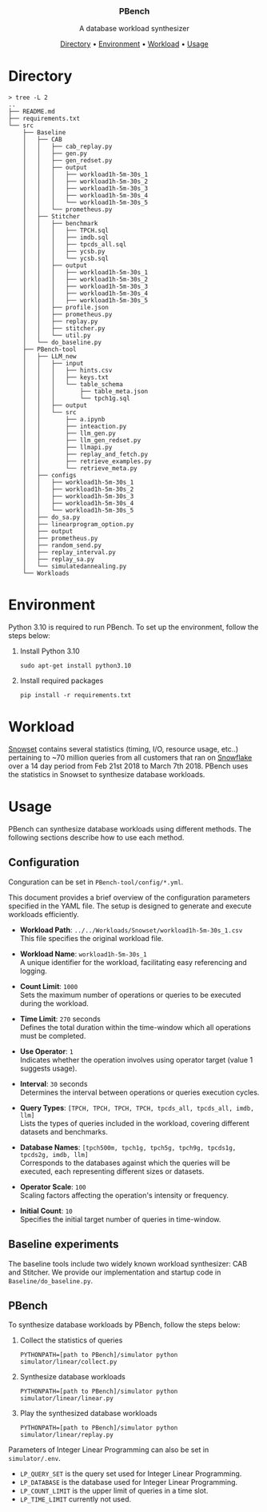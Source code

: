 <p align="center">
    <h3 align="center">PBench</h3>
    <p align="center">A database workload synthesizer</p>
    <p align="center">
        <a href="#directory">Directory</a> •
        <a href="#environment">Environment</a> •
        <a href="#workload">Workload</a> •
        <a href="#usage">Usage</a>
    </p>
</p>

# Directory

```
> tree -L 2
..
├── README.md
├── requirements.txt
└── src
    ├── Baseline
    │   ├── CAB
    │   │   ├── cab_replay.py
    │   │   ├── gen.py
    │   │   ├── gen_redset.py
    │   │   ├── output
    │   │   │   ├── workload1h-5m-30s_1
    │   │   │   ├── workload1h-5m-30s_2
    │   │   │   ├── workload1h-5m-30s_3
    │   │   │   ├── workload1h-5m-30s_4
    │   │   │   └── workload1h-5m-30s_5
    │   │   └── prometheus.py
    │   ├── Stitcher
    │   │   ├── benchmark
    │   │   │   ├── TPCH.sql
    │   │   │   ├── imdb.sql
    │   │   │   ├── tpcds_all.sql
    │   │   │   ├── ycsb.py
    │   │   │   └── ycsb.sql
    │   │   ├── output
    │   │   │   ├── workload1h-5m-30s_1
    │   │   │   ├── workload1h-5m-30s_2
    │   │   │   ├── workload1h-5m-30s_3
    │   │   │   ├── workload1h-5m-30s_4
    │   │   │   ├── workload1h-5m-30s_5
    │   │   ├── profile.json
    │   │   ├── prometheus.py
    │   │   ├── replay.py
    │   │   ├── stitcher.py
    │   │   └── util.py
    │   └── do_baseline.py
    ├── PBench-tool
    │   ├── LLM_new
    │   │   ├── input
    │   │   │   ├── hints.csv
    │   │   │   ├── keys.txt
    │   │   │   └── table_schema
    │   │   │       ├── table_meta.json
    │   │   │       └── tpch1g.sql
    │   │   ├── output
    │   │   └── src
    │   │       ├── a.ipynb
    │   │       ├── inteaction.py
    │   │       ├── llm_gen.py
    │   │       ├── llm_gen_redset.py
    │   │       ├── llmapi.py
    │   │       ├── replay_and_fetch.py
    │   │       ├── retrieve_examples.py
    │   │       └── retrieve_meta.py
    │   ├── configs
    │   │   ├── workload1h-5m-30s_1
    │   │   ├── workload1h-5m-30s_2
    │   │   ├── workload1h-5m-30s_3
    │   │   ├── workload1h-5m-30s_4
    │   │   └── workload1h-5m-30s_5
    │   ├── do_sa.py
    │   ├── linearprogram_option.py
    │   ├── output
    │   ├── prometheus.py
    │   ├── random_send.py
    │   ├── replay_interval.py
    │   ├── replay_sa.py
    │   └── simulatedannealing.py
    └── Workloads
```

# Environment

Python 3.10 is required to run PBench. To set up the environment, follow the steps below:

1. Install Python 3.10

    ```
    sudo apt-get install python3.10
    ```

2. Install required packages

    ```
    pip install -r requirements.txt
    ```

# Workload

[Snowset](https://github.com/resource-disaggregation/snowset) contains several statistics (timing, I/O, resource usage, etc..) pertaining to ~70 million queries from all customers that ran on [Snowflake](https://www.snowflake.com/) over a 14 day period from Feb 21st 2018 to March 7th 2018. PBench uses the statistics in Snowset to synthesize database workloads.

# Usage

PBench can synthesize database workloads using different methods. The following sections describe how to use each method.

## Configuration

Conguration can be set in `PBench-tool/config/*.yml`.

This document provides a brief overview of the configuration parameters specified in the YAML file. The setup is designed to generate and execute workloads efficiently.

- **Workload Path**: `../../Workloads/Snowset/workload1h-5m-30s_1.csv`  
  This file specifies the original workload file.

- **Workload Name**: `workload1h-5m-30s_1`  
  A unique identifier for the workload, facilitating easy referencing and logging.

- **Count Limit**: `1000`  
  Sets the maximum number of operations or queries to be executed during the workload.

- **Time Limit**: `270` seconds  
  Defines the total duration within the time-window which all operations must be completed.

- **Use Operator**: `1`  
  Indicates whether the operation involves using operator target (value 1 suggests usage).

- **Interval**: `30` seconds  
  Determines the interval between operations or queries execution cycles.

- **Query Types**: `[TPCH, TPCH, TPCH, TPCH, tpcds_all, tpcds_all, imdb, llm]`  
  Lists the types of queries included in the workload, covering different datasets and benchmarks.

- **Database Names**: `[tpch500m, tpch1g, tpch5g, tpch9g, tpcds1g, tpcds2g, imdb, llm]`  
  Corresponds to the databases against which the queries will be executed, each representing different sizes or datasets.

- **Operator Scale**: `100`  
  Scaling factors affecting the operation's intensity or frequency.

- **Initial Count**: `10`  
  Specifies the initial target number of queries in time-window.

## Baseline experiments

The baseline tools include two widely known workload synthesizer: CAB and Stitcher. We provide our implementation and startup code in `Baseline/do_baseline.py`.

## PBench

To synthesize database workloads by PBench, follow the steps below:

1. Collect the statistics of queries

    ```
    PYTHONPATH=[path to PBench]/simulator python simulator/linear/collect.py 
    ```

2. Synthesize database workloads

    ```
    PYTHONPATH=[path to PBench]/simulator python simulator/linear/linear.py
    ```

3. Play the synthesized database workloads

    ```
    PYTHONPATH=[path to PBench]/simulator python simulator/linear/replay.py
    ```

Parameters of Integer Linear Programming can also be set in `simulator/.env`.

- `LP_QUERY_SET` is the query set used for Integer Linear Programming.
- `LP_DATABASE` is the database used for Integer Linear Programming.
- `LP_COUNT_LIMIT` is the upper limit of queries in a time slot.
- `LP_TIME_LIMIT` currently not used.
